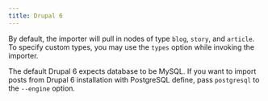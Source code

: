 ```yaml
---
title: Drupal 6
---
```


By default, the importer will pull in nodes of type `blog`, `story`, and `article`.
To specify custom types, you may use the `types` option while invoking the importer.

The default Drupal 6 expects database to be MySQL. If you want to import posts from
Drupal 6 installation with PostgreSQL define, pass `postgresql` to the `--engine` option.
